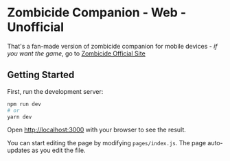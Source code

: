 # Zombicide Companion - Web - Unofficial

That's a fan-made version of zombicide companion for mobile devices - _if you want the game_, go to [Zombicide Official Site](https://www.zombicide.com)

## Getting Started

First, run the development server:

```bash
npm run dev
# or
yarn dev
```

Open [http://localhost:3000](http://localhost:3000) with your browser to see the result.

You can start editing the page by modifying `pages/index.js`. The page auto-updates as you edit the file.
